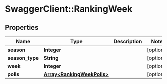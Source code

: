 # SwaggerClient::RankingWeek

## Properties
Name | Type | Description | Notes
------------ | ------------- | ------------- | -------------
**season** | **Integer** |  | [optional] 
**season_type** | **String** |  | [optional] 
**week** | **Integer** |  | [optional] 
**polls** | [**Array&lt;RankingWeekPolls&gt;**](RankingWeekPolls.md) |  | [optional] 


